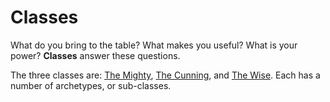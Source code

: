# Classes

What do you bring to the table? What makes you useful? What is your power? **Classes** answer these questions.

The three classes are: [The Mighty](pages/classes/mighty.md), [The Cunning](pages/classes/cunning.md), and [The Wise](pages/classes/wise.md). Each has a number of archetypes, or sub-classes.
